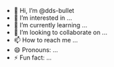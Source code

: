 - 👋 Hi, I’m @dds-bullet
- 👀 I’m interested in ...
- 🌱 I’m currently learning ...
- 💞️ I’m looking to collaborate on ...
- 📫 How to reach me ...
- 😄 Pronouns: ...
- ⚡ Fun fact: ...

<!---
dds-bullet/dds-bullet is a ✨ special ✨ repository because its `README.md` (this file) appears on your GitHub profile.
You can click the Preview link to take a look at your changes.
--->
